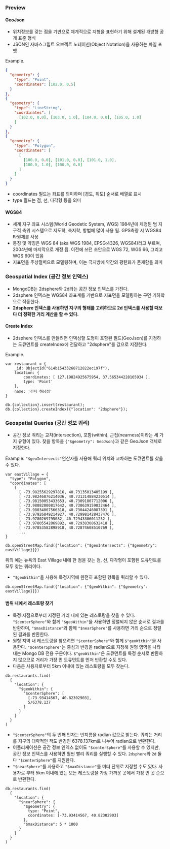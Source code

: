 ### Preview
#### GeoJson
- 위치정보를 갖는 점을 기반으로 체계적으로 지형을 표현하기 위해 설계된 개방형 공개 표준 형식
- JSON인 자바스그립트 오브젝트 노테이션(Object Notation)을 사용하는 파일 포맷

Example.
```json
{
  "geometry": {
    "type": "Point",
    "coordinates": [102.0, 0.5]
  }
},
{
  "geometry": {
    "type": "LineString",
    "coordinates": [
      [102.0, 0.0], [103.0, 1.0], [104.0, 0.0], [105.0, 1.0]
    ]
  }
},
{
  "geometry": {
    "type": "Polygon",
    "coordinates": [
      [
        [100.0, 0.0], [101.0, 0.0], [101.0, 1.0],
        [100.0, 1.0], [100.0, 0.0]
      ]
    ]
  }
}
```
- coordinates 필드는 좌표를 의미하며 [경도, 위도] 순서로 배열로 표시
- type 필드는 점, 선, 다각형 등을 의미

#### WGS84
- 세계 지구 좌표 시스템(World Geodetic System, WGS) 1984년에 제정된 범 지구적 측위 시스템으로 지도학, 측지학, 항법에 많이 사용 됨. GPS측량 시 WGS84 타원체를 사용
- 통칭 및 약칭은 WGS 84 (aka WGS 1984, EPSG:4326, WGS84)라고 부르며, 2004년에 마지막으로 개정 됨. 이전에 쓰던 초안으로 WGS 72, WGS 66, 그리고 WGS 60이 있음
- 지표면을 주상절벽으로 모델링하며, 이는 극지방에 약간의 평탄화가 존재함을 의미

### Geospatial Index (공간 정보 인덱스)
- MongoDB는 2dsphere와 2d라는 공간 정보 인덱스를 가진다.
- 2dsphere 인덱스는 WGS84 좌표계를 기반으로 지표면을 모델링하는 구면 기하학으로 작동한다.
- **2dsphere 인덱스를 사용하면 지구의 형태를 고려하므로 2d 인덱스를 사용할 때보다 더 정확한 거리 계산을 할 수 있다.**

#### Create Index
- 2dsphere 인덱스를 만들려면 인덱싱할 도형이 포함된 필드(GeoJson)를 지정하는 도큐먼트를 createIndex에 전달하고 "2dsphere"를 값으로 지정한다.

Example.
```
var restaurant = {
    _id: ObjectId("614b15433268712822ec197f"),
    location: {
        coordinates: [ 127.19824925675954, 37.565344228165934 ],
        type: 'Point'
    },
    name: '긴자 하남점'
}

db.{collection}.insert(restaurant);
db.{collection}.createIndex({"location": "2dsphere"});
```

### Geospatial Queries (공간 정보 쿼리)
- 공간 정보 쿼리는 교차(intersection), 포함(within), 근접(nearness)이라는 세 가지 유형이 있다. 찾을 항목을 `{"$geometry": GeoJson}`과 같은 GeoJson 객체로 지정한다.

Example. `"$geoIntersects"`연산자를 사용해 쿼리 위치와 교차하는 도큐먼트를 찾을 수 있다.
```
var eastVillage = {
  "type": "Polygon",
  "coordinates": [
    [
      [ -73.98255629297816, 40.73135013405199 ],
      [ -73.98246876214036, 40.731314884230514 ],
      [ -73.98150053433653, 40.73091807712006 ],
      [ -73.98082000817642, 40.730639159032464 ],
      [ -73.98034007566318, 40.73044246087391 ],
      [ -73.97926849214927, 40.729981428437476 ],
      [ -73.9780269795082, 40.72943306011252 ],
      [ -73.97805542869892, 40.72938308632418 ],
      [ -73.97853582898918, 40.72874608510769 ],
      ...
}

db.openStreetMap.find({"location": {"$geoIntersects": {"$geometry": eastVillage}}})
```
위의 예는 뉴욕의 East Village 내에 한 점을 갖는 점, 선, 다각형이 포함된 도큐먼트를 모두 찾는 쿼리이다.

- `"$geoWithin"`을 사용해 특정지역에 완전히 포함된 항목을 쿼리할 수 있다.
```
db.openStreetMap.find({"location": {"$geoWithin": {"$geometry": eastVillage}}})
```

#### 범위 내에서 레스토랑 찾기
- 특정 지점으로부터 지정된 거리 내에 있는 레스토랑을 찾을 수 있다. `"$centerSphere"`와 함께 `"$geoWithin"`을 사용하면 정렬되지 않은 순서로 결과를 반환하며, `"$maxDistance"`와 함께 `"$nearSphere"`를 사용하면 거리 순으로 정렬된 결과를 반환한다.
- 원형 지역 내 레스토랑을 찾으려면 `"$centerSphere"`와 함께 `$"geoWithin"`을 사용한다. `"$centerSphere"`는 중심과 반경을 radian으로 지정해 원형 영역을 나타내는 Mongo DB 전용 구문이다. `$"geoWithin"`은 도큐먼트를 특정 순서로 반환하지 않으므로 거리가 가장 먼 도큐먼트를 먼저 반환할 수도 있다.
- 다음은 사용자로부터 5km 이내에 있는 레스토랑을 모두 찾는다.
```
db.restaurants.find(
  {
    "location": {
      "$geoWithin": {
        "$centerSphere": [
          [-73.93414567, 40.82302903],
          5/6378.137
        ]
      }
    }
  }
)
```
- `"$centerSphere"`의 두 번째 인자는 반지름을 radian 값으로 받는다. 쿼리는 거리를 지구의 대략적인 적도 반경인 6378.137km로 나누어 radian으로 변환한다.
- 어플리케이션은 공간 정보 인덱스 없이도 `"$centerSphere"`를 사용할 수 있지만, 공간 정보 인덱스를 사용하면 훨씬 빨리 쿼리를 실행할 수 있다. `2dsphere`와 `2d` 둘 다 `"$centerSphere"`를 지원한다.
- `"$nearSphere"`를 사용하고 `"$maxDistance"`를 미터 단위로 지정할 수도 있다. 사용자로 부터 5km 이내에 있는 모든 레스토랑을 가장 가까운 곳에서 가장 먼 곳 순으로 반환한다.
```
db.restaurants.find(
  {
    "location": {
      "$nearSphere": {
        "$geometry": {
          type: "Point",
          coordinates: [-73.93414567, 40.82302903]
        },
        "$maxDistance": 5 * 1000
      }
    }
  }
)
```
